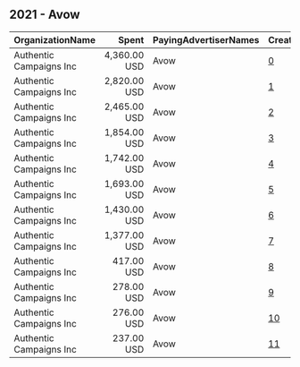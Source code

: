 ## 2021 - Avow 
|OrganizationName|Spent|PayingAdvertiserNames|CreativeUrls|Impressions|Genders|AgeBrackets|CountryCodes|BillingAddresses|CandidateBallotInformation|
|:---|---:|:---|:---|---:|:---|:---|:---|:---|:---|
|Authentic Campaigns Inc|4,360.00 USD|Avow|[0](https://www.snap.com/political-ads/asset/c9557b0dd9de2e05d7a09d6a722c5513503af58a4503a808d0eff2ec0be04ab9?mediaType=mp4)|173,864|FEMALE|18-25|united states|"1211 Connecticut Ave,Washington,20036,US"||
|Authentic Campaigns Inc|2,820.00 USD|Avow|[1](https://www.snap.com/political-ads/asset/b6fe47d0576e8d71a8705d81124225e8a50a6a0b95dc0d9bee760edc806353b9?mediaType=mp4)|392,469|FEMALE|18-25|united states|"1211 Connecticut Ave,Washington,20036,US"||
|Authentic Campaigns Inc|2,465.00 USD|Avow|[2](https://www.snap.com/political-ads/asset/2e0fd53829e729b86442fc25fe809ed99140863ec19b8fa12860e54581ebf24e?mediaType=mp4)|100,864|FEMALE|18-25|united states|"1211 Connecticut Ave,Washington,20036,US"||
|Authentic Campaigns Inc|1,854.00 USD|Avow|[3](https://www.snap.com/political-ads/asset/481c39766064edf29b3d7eba68e2af1d4480968ac5aa24a59d80abf3a76af766?mediaType=mp4)|262,363|FEMALE|18-25|united states|"1211 Connecticut Ave,Washington,20036,US"||
|Authentic Campaigns Inc|1,742.00 USD|Avow|[4](https://www.snap.com/political-ads/asset/c9557b0dd9de2e05d7a09d6a722c5513503af58a4503a808d0eff2ec0be04ab9?mediaType=mp4)|67,456|FEMALE|18-25|united states|"1211 Connecticut Ave,Washington,20036,US"||
|Authentic Campaigns Inc|1,693.00 USD|Avow|[5](https://www.snap.com/political-ads/asset/481c39766064edf29b3d7eba68e2af1d4480968ac5aa24a59d80abf3a76af766?mediaType=mp4)|236,927|FEMALE|18-25|united states|"1211 Connecticut Ave,Washington,20036,US"||
|Authentic Campaigns Inc|1,430.00 USD|Avow|[6](https://www.snap.com/political-ads/asset/b6fe47d0576e8d71a8705d81124225e8a50a6a0b95dc0d9bee760edc806353b9?mediaType=mp4)|201,439|FEMALE|18-25|united states|"1211 Connecticut Ave,Washington,20036,US"||
|Authentic Campaigns Inc|1,377.00 USD|Avow|[7](https://www.snap.com/political-ads/asset/2e0fd53829e729b86442fc25fe809ed99140863ec19b8fa12860e54581ebf24e?mediaType=mp4)|59,214|FEMALE|18-25|united states|"1211 Connecticut Ave,Washington,20036,US"||
|Authentic Campaigns Inc|417.00 USD|Avow|[8](https://www.snap.com/political-ads/asset/c9557b0dd9de2e05d7a09d6a722c5513503af58a4503a808d0eff2ec0be04ab9?mediaType=mp4)|16,137|FEMALE|18-25|united states|"1211 Connecticut Ave,Washington,20036,US"||
|Authentic Campaigns Inc|278.00 USD|Avow|[9](https://www.snap.com/political-ads/asset/2e0fd53829e729b86442fc25fe809ed99140863ec19b8fa12860e54581ebf24e?mediaType=mp4)|11,596|FEMALE|18-25|united states|"1211 Connecticut Ave,Washington,20036,US"||
|Authentic Campaigns Inc|276.00 USD|Avow|[10](https://www.snap.com/political-ads/asset/481c39766064edf29b3d7eba68e2af1d4480968ac5aa24a59d80abf3a76af766?mediaType=mp4)|40,941|FEMALE|18-25|united states|"1211 Connecticut Ave,Washington,20036,US"||
|Authentic Campaigns Inc|237.00 USD|Avow|[11](https://www.snap.com/political-ads/asset/b6fe47d0576e8d71a8705d81124225e8a50a6a0b95dc0d9bee760edc806353b9?mediaType=mp4)|33,978|FEMALE|18-25|united states|"1211 Connecticut Ave,Washington,20036,US"||
